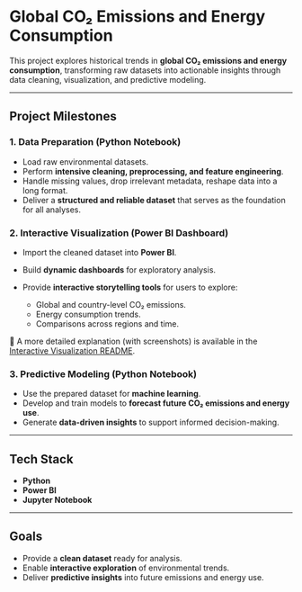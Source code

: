 # Global CO₂ Emissions and Energy Consumption

This project explores historical trends in **global CO₂ emissions and energy consumption**, transforming raw datasets into actionable insights through data cleaning, visualization, and predictive modeling.

---

## Project Milestones

### 1. Data Preparation (Python Notebook)

* Load raw environmental datasets.
* Perform **intensive cleaning, preprocessing, and feature engineering**.
* Handle missing values, drop irrelevant metadata, reshape data into a long format.
* Deliver a **structured and reliable dataset** that serves as the foundation for all analyses.

### 2. Interactive Visualization (Power BI Dashboard)

* Import the cleaned dataset into **Power BI**.
* Build **dynamic dashboards** for exploratory analysis.
* Provide **interactive storytelling tools** for users to explore:

  * Global and country-level CO₂ emissions.
  * Energy consumption trends.
  * Comparisons across regions and time.

📌 A more detailed explanation (with screenshots) is available in the [Interactive Visualization README](./sources/interactive-visualization/README.md).

### 3. Predictive Modeling (Python Notebook)

* Use the prepared dataset for **machine learning**.
* Develop and train models to **forecast future CO₂ emissions and energy use**.
* Generate **data-driven insights** to support informed decision-making.

---

## Tech Stack

* **Python**  
* **Power BI**  
* **Jupyter Notebook**

---

## Goals

* Provide a **clean dataset** ready for analysis.  
* Enable **interactive exploration** of environmental trends.  
* Deliver **predictive insights** into future emissions and energy use.  
